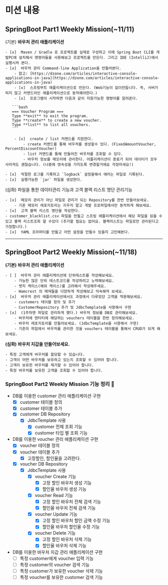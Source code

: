 # 미션 내용

## SpringBoot Part1 Weekly Mission(~11/11)

  (기본) **바우처 관리 애플리케이션**

    - [x]  Maven / Gradle 로 프로젝트를 실제로 구성하고 이때 Spring Boot CLI를 개발PC에 설치해서 명령어들을 사용해보고 프로젝트를 만든다. 그리고 IDE (IntelliJ)에서 실행시켜 본다.
    - [x]  바우처 관리 Command-line Application을 만들어본다.
        - 참고: [https://dzone.com/articles/interactive-console-applications-in-java](https://dzone.com/articles/interactive-console-applications-in-java)
        - [x]  스프링부트 애플리케이션으로 만든다. (Web기능이 없이만듭니다. 즉, 서버가 띄지 않고 커맨드라인 애플리케이션으로 동작해야한다.)
        - [x]  프로그램이 시작하면 다음과 같이 지원가능한 명령어를 알려준다.

       ```bash
       === Voucher Program ===
       Type **exit** to exit the program.
       Type **create** to create a new voucher.
       Type **list** to list all vouchers.
       ```

        - [x]  create / list 커맨드를 지원한다.
            - create 커맨드를 통해 바우처를 생성할수 있다. (FixedAmountVoucher, PercentDiscountVoucher)
            - list 커맨드를 통해 만들어진 바우처를 조회할 수 있다.
            - 바우처 정보를 매모리에 관리한다. 어플리케이션이 종료가 되어 데이터가 모두 사라져도 괜찮습니다. (나중에 영속성을 가지도록 변경할거에요 걱정마세요!)

    - [x]  적절한 로그를 기록하고 `logback` 설정을해서 에러는 파일로 기록된다.
    - [x]  실행가능한 `jar` 파일을 생성한다.

  (심화) 파일을 통한 데이터관리 기능과 고객 블랙 리스트 명단 관리기능

    - [x]  메모리 관리가 아닌 파일로 관리가 되는 Repository를 한번 만들어보세요.
        - 기존 메모리 레포지토리는 지우지 말고 개발 프로파일에서만 동작하게 해보세요.
    - [x]  고객 블랙 리스트 명단을 작성한다.
    - customer_blacklist.csv 파일을 만들고 스프링 애플리케이션에서 해당 파일을 읽을 수 있고 블랙 리스트조회 할 수있다 (추가할 필요는 없어요. 블랙리스트는 파일로만 관리된다고 가정합니다.)
    - [x]  YAML 프라퍼티를 만들고 어떤 설정을 만들수 있을지 고민해본다.

---

## SpringBoot Part2 Weekly Mission(~11/18)

  **(기본)** **바우처 관리 애플리케이션**

    - [ ]  바우처 관리 애플리케이션에 단위테스트를 작성해보세요.
        - 가능한 많은 단위 테스트코드를 작성하려고 노력해보세요.
        - 엣지 케이스(예외 케이스)를 고려해서 작성해주세요.
        - Hamcrest 의 메쳐들을 다양하게 작성해보고 익숙해져 보세요.
    - [x]  바우처 관리 애플리케이션에서도 과정에서 다루었던 고객을 적용해보세요.
        - customers 테이블 정의 및 추가
        - CustomerRepository 추가 및 JdbcTemplate을 사용해서 구현
    - [x]  (1주차엔 파일로 관리하게 했다.) 바우처 정보를 DB로 관리해보세요.
        - 바우처에 엔터티에 해당하는 vouchers 테이블을 한번 정의해보세요.
        - 바우처 레포지토리를 만들어보세요. (JdbcTemplate을 사용해서 구현)
        - 기존의 파일에서 바우처를 관리한 것을 vouchers 테이블을 통해서 CRUD가 되게 해보세요.

  **(심화)** **바우처 지갑을 만들어보세요.**

    - 특정 고객에게 바우처를 할당할 수 있습니다.
    - 고객이 어떤 바우처를 보유하고 있는지 조회할 수 있어야 합니다.
    - 고객이 보유한 바우처를 제거할 수 있어야 합니다.
    - 특정 바우처를 보유한 고객을 조회할 수 있어야 합니다.

### SpringBoot Part2 Weekly Mission 기능 정리 🚀

- DB를 이용한 customer 관리 애플리케이션 구현
  - [x] customer 테이블 정의
  - [x] customer 테이블 추가
  - [x] customer DB Repository
    - [x] JdbcTemplate 사용
      - [x] customer 전체 조회 기능
      - [x] customer 타입 별 조회 기능
- DB를 이용한 voucher 관리 애플리케이션 구현
  - [x] voucher 테이블 정의
  - [x] voucher 테이블 추가
    - [x] 고정할인, 할인율을 고려한다.
  - [x] voucher DB Repository
    - [x] JdbcTemplate 사용
      - [x] voucher Create 기능
        - [x] 고정 할인 바우처 생성 기능
        - [x] 할인율 바우처 생성 기능
      - [x] voucher Read 기능
        - [x] 고정 할인 바우처 전체 검색 기능
        - [x] 할인율 바우처 전체 검색 기능
      - [x] voucher Update 기능
        - [x] 고정 할인 바우처 할인 금액 수정 기능
        - [x] 할인율 바우처 할인율 수정 기능
      - [x] voucher Delete 기능
        - [x] 고정 할인 바우처 삭제 기능
        - [x] 할인율 바우처 삭제 기능
- DB를 이용한 바우처 지갑 관리 애플리케이션 구현
  - [ ] 특정 customer에게 voucher 입력 기능
  - [ ] 특정 customer의 voucher 검색 기능
  - [ ] 특정 customer가 보유한 voucher 삭제 기능
  - [ ] 특정 voucher를 보유한 customer 검색 기능
